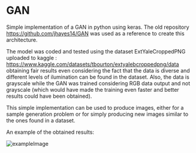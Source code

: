 # GAN
 Simple implementation of a GAN in python using keras. The old repository https://github.com/jhayes14/GAN was used as a reference to create this architecture.


 The model was coded and tested using the dataset ExtYaleCroppedPNG uploaded to kaggle : https://www.kaggle.com/datasets/tbourton/extyalebcroppedpng/data obtaining fair results even considering the fact that the data is diverse and different levels of ilumination can be found in the dataset. Also, the data is grayscale while the GAN was trained considering RGB data output and not grayscale (which would have made the training even faster and better results could have been obtained).

 This simple implementation can be used to produce images, either for a sample generation problem or for simply producing new images similar to the ones found in a dataset.

 An example of the obtained results:  
 
 ![exampleImage](https://github.com/user-attachments/assets/6017a6a0-c957-4edd-9a6c-aad79f39626b)


 
